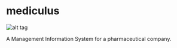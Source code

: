 # mediculus
![alt tag](https://raw.githubusercontent.com/xristv/mis/master/src/main/webapp/resources/img/logo.png)

A Management Information System for a pharmaceutical company.
